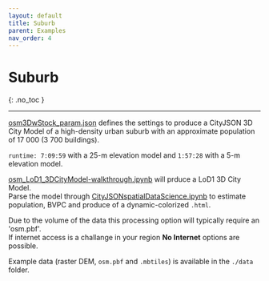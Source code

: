 ```yaml
---
layout: default
title: Suburb
parent: Examples
nav_order: 4
---
```


# Suburb
{: .no_toc }

---

[osm3DwStock_param.json](https://github.com/AdrianKriger/geo3D/blob/main/suburb/osm3DwStock_param.json) defines the settings to produce a CityJSON 3D City Model of a high-density urban suburb with an approximate population of 17 000 (3 700 buildings). 

`runtime: 7:09:59` with a 25-m elevation model and `1:57:28` with a 5-m elevation model.

[osm_LoD1_3DCityModel-walkthrough.ipynb](https://github.com/AdrianKriger/geo3D/blob/main/suburb/osm_LoD1_3DCityModel-walkthrough.ipynb) will prduce a LoD1 3D City Model.  
Parse the model through [CityJSONspatialDataScience.ipynb](https://github.com/AdrianKriger/geo3D/blob/main/suburb/CityJSONspatialDataScience.ipynb) to estimate population, BVPC and produce of a dynamic-colorized `.html`.

Due to the volume of the data this processing option will typically require an 'osm.pbf'.  
If internet access is a challange in your region **No Internet** options are possible.  

Example data (raster DEM, `osm.pbf` and `.mbtiles`) is available in the `./data` folder.
